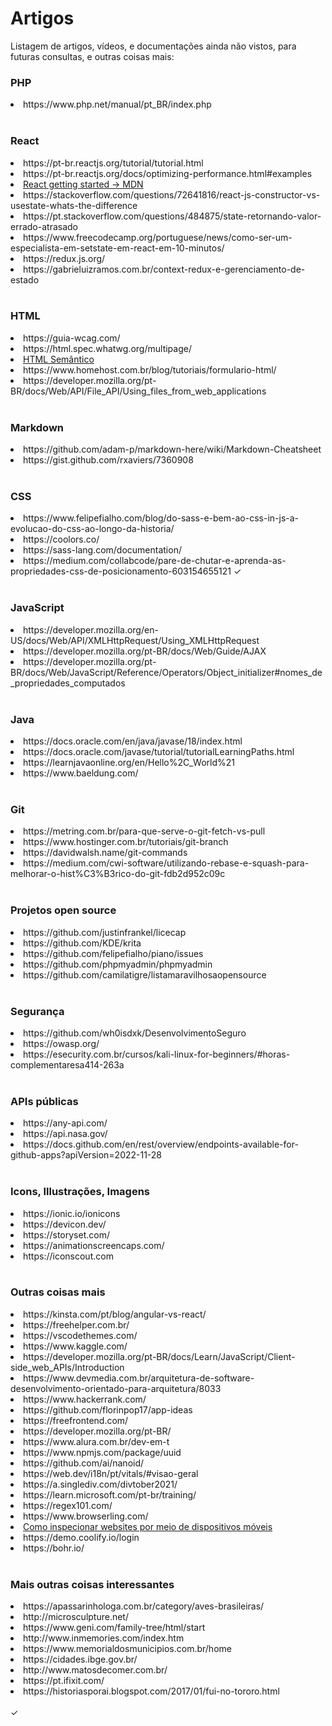 # Artigos
Listagem de artigos, vídeos, e documentações ainda não vistos, para futuras consultas, e outras coisas mais: 


<h3> PHP </h3>
<li> https://www.php.net/manual/pt_BR/index.php </li>

<br>

<h3> React </h3>
<li> https://pt-br.reactjs.org/tutorial/tutorial.html </li>
<li> https://pt-br.reactjs.org/docs/optimizing-performance.html#examples </li>
<li><a href="https://developer.mozilla.org/en-US/docs/Learn/Tools_and_testing/Client-side_JavaScript_frameworks/React_getting_started"> React getting started -> MDN </a></li>
<li> https://stackoverflow.com/questions/72641816/react-js-constructor-vs-usestate-whats-the-difference </li>
<li> https://pt.stackoverflow.com/questions/484875/state-retornando-valor-errado-atrasado </li>
<li> https://www.freecodecamp.org/portuguese/news/como-ser-um-especialista-em-setstate-em-react-em-10-minutos/ </li>
<li> https://redux.js.org/ </li>
<li> https://gabrieluizramos.com.br/context-redux-e-gerenciamento-de-estado </li>

<br>

<h3> HTML </h3>
<li> https://guia-wcag.com/ </li>
<li> https://html.spec.whatwg.org/multipage/ </li>
<li><a href="https://blog.geekhunter.com.br/voce-conhece-html-semantico/#:~:text=O%20HTML%20sem%C3%A2ntico%20%C3%A9%20a,mais%20f%C3%A1cil%20de%20interpretar%20p%C3%A1ginas."> HTML Semântico </a></li>
<li> https://www.homehost.com.br/blog/tutoriais/formulario-html/ </li>
<li> https://developer.mozilla.org/pt-BR/docs/Web/API/File_API/Using_files_from_web_applications </li>

<br>

<h3> Markdown </h3>
<li> https://github.com/adam-p/markdown-here/wiki/Markdown-Cheatsheet </li>
<li> https://gist.github.com/rxaviers/7360908 </li>

<br>

<h3> CSS </h3>
<li> https://www.felipefialho.com/blog/do-sass-e-bem-ao-css-in-js-a-evolucao-do-css-ao-longo-da-historia/ </li>
<li> https://coolors.co/ </li>
<li> https://sass-lang.com/documentation/ </li>
<li> https://medium.com/collabcode/pare-de-chutar-e-aprenda-as-propriedades-css-de-posicionamento-603154655121 ✓</li>

<br>

<h3> JavaScript </h3>
<li> https://developer.mozilla.org/en-US/docs/Web/API/XMLHttpRequest/Using_XMLHttpRequest </li>
<li> https://developer.mozilla.org/pt-BR/docs/Web/Guide/AJAX </li>
<li> https://developer.mozilla.org/pt-BR/docs/Web/JavaScript/Reference/Operators/Object_initializer#nomes_de_propriedades_computados </li>

<br>

<h3> Java </h3>
<li> https://docs.oracle.com/en/java/javase/18/index.html </li>
<li> https://docs.oracle.com/javase/tutorial/tutorialLearningPaths.html </li>
<li> https://learnjavaonline.org/en/Hello%2C_World%21 </li>
<li> https://www.baeldung.com/ </li> 

<br>

<h3> Git </h3>
<li> https://metring.com.br/para-que-serve-o-git-fetch-vs-pull </li>
<li> https://www.hostinger.com.br/tutoriais/git-branch </li>
<li> https://davidwalsh.name/git-commands </li>
<li> https://medium.com/cwi-software/utilizando-rebase-e-squash-para-melhorar-o-hist%C3%B3rico-do-git-fdb2d952c09c </li>

<br>

<h3> Projetos open source </h3>
<li> https://github.com/justinfrankel/licecap </li>
<li> https://github.com/KDE/krita </li>
<li> https://github.com/felipefialho/piano/issues </li>
<li> https://github.com/phpmyadmin/phpmyadmin </li>
<li> https://github.com/camilatigre/listamaravilhosaopensource </li>

<br>

<h3> Segurança </h3>
<li> https://github.com/wh0isdxk/DesenvolvimentoSeguro </li>
<li> https://owasp.org/ </li>
<li> https://esecurity.com.br/cursos/kali-linux-for-beginners/#horas-complementaresa414-263a </li>

<br>

<h3> APIs públicas </h3>
<li> https://any-api.com/ </li> 
<li> https://api.nasa.gov/ </li>
<li> https://docs.github.com/en/rest/overview/endpoints-available-for-github-apps?apiVersion=2022-11-28 </li>
 
<br>

<h3> Icons, Illustrações, Imagens </h3>
<li> https://ionic.io/ionicons </li>
<li> https://devicon.dev/ </li>
<li> https://storyset.com/ </li>
<li> https://animationscreencaps.com/ </li>
<li> https://iconscout.com </li>

<br> 

<h3> Outras coisas mais </h3>
<li> https://kinsta.com/pt/blog/angular-vs-react/ </li>
<li> https://freehelper.com.br/ </li>
<li> https://vscodethemes.com/ </li>
<li> https://www.kaggle.com/ </li>
<li> https://developer.mozilla.org/pt-BR/docs/Learn/JavaScript/Client-side_web_APIs/Introduction </li>
<li> https://www.devmedia.com.br/arquitetura-de-software-desenvolvimento-orientado-para-arquitetura/8033 </li>
<li> https://www.hackerrank.com/ </li>
<li> https://github.com/florinpop17/app-ideas </li>
<li> https://freefrontend.com/ </li>
<li> https://developer.mozilla.org/pt-BR/ </li>
<li> https://www.alura.com.br/dev-em-t </li>
<li> https://www.npmjs.com/package/uuid </li>
<li> https://github.com/ai/nanoid/ </li>
<li> https://web.dev/i18n/pt/vitals/#visao-geral </li>
<li> https://a.singlediv.com/divtober2021/ </li>
<li> https://learn.microsoft.com/pt-br/training/ </li>
<li> https://regex101.com/ </li>
<li> https://www.browserling.com/ </li>
<li> <a href="https://medium.com/nerd-for-tech/google-chrome-how-to-inspect-websites-on-mobile-devices-804677f863ce#:~:text=Open%20Chrome%20browser%20and%20navigate%20to%20chrome%3A%2F%2Finspect%20."> Como inspecionar websites por meio de dispositivos móveis </a> </li>
<li> https://demo.coolify.io/login </li>
<li> https://bohr.io/ </li>

<br>

<h3> Mais outras coisas interessantes </h3>
<li> https://apassarinhologa.com.br/category/aves-brasileiras/ </li>
<li> http://microsculpture.net/ </li>
<li> https://www.geni.com/family-tree/html/start </li>
<li> http://www.inmemories.com/index.htm </li>
<li> https://www.memorialdosmunicipios.com.br/home </li>
<li> https://cidades.ibge.gov.br/ </li>
<li> http://www.matosdecomer.com.br/ </li>
<li> https://pt.ifixit.com/ </li>
<li> https://historiasporai.blogspot.com/2017/01/fui-no-tororo.html </li>

<br>
✓
